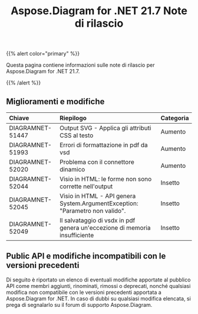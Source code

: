 ﻿---
title: Aspose.Diagram for .NET 21.7 Note di rilascio
type: docs
weight: 6
url: /it/net/aspose-diagram-for-net-21-7-release-notes/
---
{{% alert color="primary" %}} 

Questa pagina contiene informazioni sulle note di rilascio per Aspose.Diagram for .NET 21.7.

{{% /alert %}} 
## **Miglioramenti e modifiche**

|**Chiave**|**Riepilogo**|**Categoria**|
|:- |:- |:- |
|DIAGRAMNET-51447|Output SVG - Applica gli attributi CSS al testo|Aumento|
|DIAGRAMNET-51993|Errori di formattazione in pdf da vsd|Aumento|
|DIAGRAMNET-52020|Problema con il connettore dinamico|Aumento|
|DIAGRAMNET-52044|Visio in HTML: le forme non sono corrette nell'output|Insetto|
|DIAGRAMNET-52045|Visio in HTML - API genera System.ArgumentException: "Parametro non valido".|Insetto|
|DIAGRAMNET-52049|Il salvataggio di vsdx in pdf genera un'eccezione di memoria insufficiente|Insetto|

## **Public API e modifiche incompatibili con le versioni precedenti**
Di seguito è riportato un elenco di eventuali modifiche apportate al pubblico API come membri aggiunti, rinominati, rimossi o deprecati, nonché qualsiasi modifica non compatibile con le versioni precedenti apportata a Aspose.Diagram for .NET. In caso di dubbi su qualsiasi modifica elencata, si prega di segnalarlo su il forum di supporto Aspose.Diagram.





